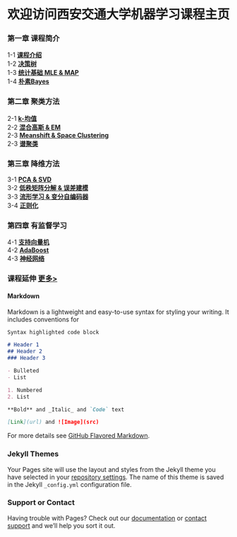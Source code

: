 # 欢迎访问西安交通大学机器学习课程主页
### 第一章 课程简介 
1-1  **[课程介绍](/chapter01)**<br>
1-2  **[决策树](/chapter01)**<br>
1-3  **[统计基础 MLE & MAP](/chapter01)** <br>
1-4  **[朴素Bayes](/chapter01)**<br>
### 第二章 聚类方法
2-1  **[k-均值](/chapter01)**<br>
2-2  **[混合高斯 & EM](/chapter01)**<br>
2-3  **[Meanshift & Space Clustering](/chapter01)**<br>
2-3  **[谱聚类](/chapter01)**<br>
### 第三章 降维方法
3-1  **[PCA & SVD](/chapter01)**<br>
3-2  **[低秩矩阵分解 & 误差建模](/chapter01)**<br>
3-3  **[流形学习 & 变分自编码器](/chapter01)**<br>
3-4  **[正则化](/chapter01)**<br>
### 第四章 有监督学习
4-1  **[支持向量机](/chapter01)**<br>
4-2  **[AdaBoost](/chapter01)**<br>
4-3  **[神经网络](/chapter01)**<br>
### 课程延伸                                                                                            **[更多>](/chapter01)**
#### Markdown

Markdown is a lightweight and easy-to-use syntax for styling your writing. It includes conventions for

```markdown
Syntax highlighted code block

# Header 1
## Header 2
### Header 3

- Bulleted
- List

1. Numbered
2. List

**Bold** and _Italic_ and `Code` text

[Link](url) and ![Image](src)
```

For more details see [GitHub Flavored Markdown](https://guides.github.com/features/mastering-markdown/).

### Jekyll Themes

Your Pages site will use the layout and styles from the Jekyll theme you have selected in your [repository settings](https://github.com/xjtu-ML/xjtu-ML.github.io/settings). The name of this theme is saved in the Jekyll `_config.yml` configuration file.

### Support or Contact

Having trouble with Pages? Check out our [documentation](https://help.github.com/categories/github-pages-basics/) or [contact support](https://github.com/contact) and we’ll help you sort it out.
